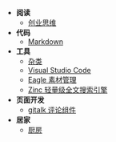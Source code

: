 
* **阅读**
  * [创业思维](startup.md)
* **代码**
  * [Markdown](Code/Markdown.md)
* **工具**
  * [杂类](Tools/)
  * [Visual Studio Code](Tools/VisualStudioCode.md)
  * [Eagle 素材管理](Tools/Eagle.md)
  * [Zinc 轻量级全文搜索引擎](Tools/ZincSearch.md)
* **页面开发**
  * [gitalk 评论组件](Web/gitalk.md)
* **居家**
  * [厨房](Family/kitchen.md)